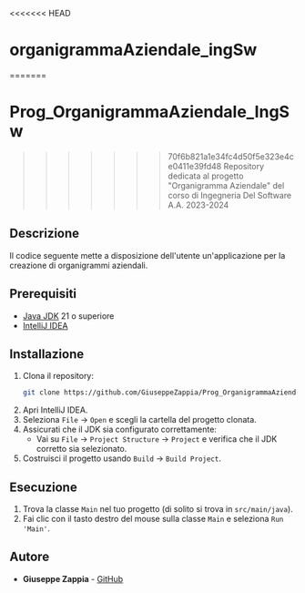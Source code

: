 <<<<<<< HEAD
# organigrammaAziendale_ingSw
=======
# Prog_OrganigrammaAziendale_IngSw
>>>>>>> 70f6b821a1e34fc4d50f5e323e4ce0411e39fd48
Repository dedicata al progetto "Organigramma Aziendale" del corso di Ingegneria Del Software A.A. 2023-2024

## Descrizione

Il codice seguente mette a disposizione dell'utente un'applicazione per la creazione di organigrammi aziendali. 

## Prerequisiti

- [Java JDK](https://www.oracle.com/java/technologies/javase/jdk21-archive-downloads.html) 21 o superiore
- [IntelliJ IDEA](https://www.jetbrains.com/idea/download/)

## Installazione

1. Clona il repository:
    ```bash
    git clone https://github.com/GiuseppeZappia/Prog_OrganigrammaAziendale_IngSw
    ```
2. Apri IntelliJ IDEA.
3. Seleziona `File` -> `Open` e scegli la cartella del progetto clonata.
4. Assicurati che il JDK sia configurato correttamente:
    - Vai su `File` -> `Project Structure` -> `Project` e verifica che il JDK corretto sia selezionato.
5. Costruisci il progetto usando `Build` -> `Build Project`.

## Esecuzione

1. Trova la classe `Main` nel tuo progetto (di solito si trova in `src/main/java`).
2. Fai clic con il tasto destro del mouse sulla classe `Main` e seleziona `Run 'Main'`.

## Autore
* **Giuseppe Zappia** -  [GitHub](https://github.com/GiuseppeZappia)